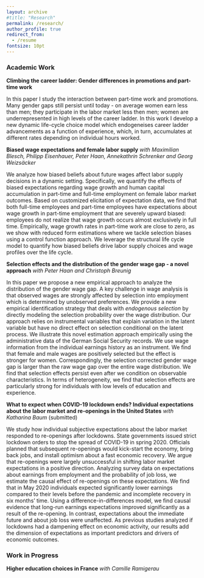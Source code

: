 ```yaml
---
layout: archive
#title: "Research"
permalink: /research/
author_profile: true
redirect_from:
  - /resume
fontsize: 10pt
---
```


### Academic Work

**Climbing the career ladder: Gender differences in promotions and part-time work**

In this paper I study the interaction between part-time work and promotions. Many gender gaps still persist until today - on average women earn less than men; they participate in the labor market less then men; women are underrepresented in high levels of the career ladder. In this work I develop a new dynamic life-cycle choice model which endogeneises career ladder advancements as a function of experience, which, in turn, accumulates at different rates depending on individual hours worked.


**Biased wage expectations and female labor supply** *with Maximilian Blesch, Philipp Eisenhauer, Peter Haan, Annekathrin Schrenker and Georg Weizsäcker*

We analyze how biased beliefs about future wages affect labor supply decisions in a dynamic setting. Specifically, we quantify the effects of biased expectations regarding wage growth and human capital accumulation in part-time and full-time employment on female labor market outcomes. Based on customized elicitation of expectation data, we find that both full-time employees and part-time employees have expectations about wage growth in part-time employment that are severely upward biased: employees do not realize that wage growth occurs almost exclusively in full time. Empirically, wage growth rates in part-time work are close to zero, as we show with reduced form estimations where we tackle selection biases using a control function approach. We leverage the structural life cycle model to quantify how biased beliefs drive labor supply choices and wage profiles over the life cycle.



**Selection effects and the distribution of the gender wage gap - a novel approach** *with Peter Haan and Christoph Breunig*

In this paper we propose a new empirical approach to analyze the distribution of the gender wage gap. A key challenge in wage analysis is that observed wages are strongly affected by selection into employment which is determined by unobserved preferences. We provide a new empirical identification strategy that deals with *endogenous selection* by directly modeling the selection probability over the wage distribution. Our approach relies on instrumental variables that explain variation in the latent variable but have no direct effect on selection conditional on the latent process. We illustrate this novel estimation approach empirically using the administrative data of the German Social Security records. We use wage information from the individual earnings history as an instrument. We find that female and male wages are positively selected but the effect is stronger for women. Correspondingly, the selection corrected gender wage gap is larger than the raw wage gap over the entire wage distribution. We find that selection effects persist even after we condition on observable characteristics. In terms of heterogeneity, we find that selection effects are particularly strong for individuals with low levels of education and experience.


**What to expect when COVID-19 lockdown ends? Individual expectations about the labor market and re-openings in the United States** *with Katharina Baum*
(submitted)

We study how individual subjective expectations about the labor market responded to re-openings after lockdowns. State governments issued strict lockdown orders to stop the spread of COVID-19 in spring 2020. Officials planned that subsequent re-openings would kick-start the economy, bring back jobs, and install optimism about a fast economic recovery. We argue that re-openings were largely unsuccessful in shifting labor market expectations in a positive direction. Analyzing survey data on expectations about earnings from employment and the probability of job loss, we estimate the causal effect of re-openings on these expectations. We find that in May 2020 individuals expected significantly lower earnings compared to their levels before the pandemic and incomplete recovery in six months’ time. Using a difference-in-differences model, we find causal evidence that long-run earnings expectations improved significantly as a result of the re-opening. In contrast, expectations about the immediate future and about job loss were unaffected. As previous studies analyzed if lockdowns had a dampening effect on economic activity, our results add the dimension of expectations as important predictors and drivers of economic outcomes. 


### Work in Progress

**Higher education choices in France** *with Camille Ramigerau*


